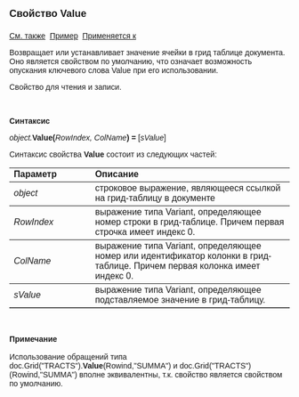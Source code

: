 ﻿<html>
<head>
<title>Документ\Грид-таблица\Value</title>
</head>

<body>

<p><strong><font size="4" face="Arial">Свойство Value<br>
<br>
</font></strong><font face="Arial"><a href="../AsGrid.html">См. также</a>&nbsp;
<a href="../../../Examples/E_AsGrid_AddRow_Value.html">Пример</a>&nbsp; <a
href="../AsGrid.html">Применяется к</a></font></p>

<p class="label"><font face="Arial">Возвращает или устанавливает 
значение ячейки в грид таблице документа. Оно является свойством по умолчанию, 
что означает возможность опускания ключевого слова Value при его использовании.</font></p>

<p class="label"><font face="Arial">Свойство для чтения и записи. </font></p>

<p class="label">&nbsp;</p>

<p class="label"><font face="Arial"><b>Синтаксис</b></font></p>

<p><font face="Arial"><em>object.</em><strong>Value(</strong><em>RowIndex, 
ColName</em><strong>) = </strong>[<em>sValue</em>]</font></p>

<p><font face="Arial">Синтаксис свойства <strong>Value</strong>
состоит из следующих частей:</font></p>

<table border="1" cellPadding="5" cols="2" frame="below" rules="rows">
<TBODY>
  <tr vAlign="top">
    <td class="label" width="29%"><font face="Arial"><b>Параметр</b></font></td>
    <td class="label" width="71.%"><font face="Arial"><strong>Описание</strong></font></td>
  </tr>
  <tr>
    <td width="29%"><font face="Arial"><em>object</em></font></td>
    <td width="71.%"><font face="Arial">строковое выражение, 
	являющееся ссылкой на грид-таблицу в документе</font></td>
  </tr>
</TBODY>
  <tr>
    <td width="29%"><font face="Arial"><em>RowIndex</em></font></td>
    <td width="71.%"><font face="Arial">выражение типа Variant, 
	определяющее номер строки в грид-таблице. Причем первая строчка имеет индекс 
	0.</font></td>
  </tr>
  <tr>
    <td width="29%"><font face="Arial"><em>ColName</em></font></td>
    <td width="71.%"><font face="Arial">выражение типа Variant, 
	определяющее номер или идентификатор колонки в грид-таблице. Причем первая 
	колонка имеет индекс 0.</font></td>
  </tr>
  <tr>
    <td width="29%"><font face="Arial"><em>sValue</em></font></td>
    <td width="71.%"><font face="Arial">выражение типа Variant, 
	определяющее подставляемое значение в грид-таблицу.</font></td>
  </tr>
</table>

<p class="label">&nbsp;</p>

<p class="label"><font face="Arial"><b>Примечание<br>
<br>
</b>Использование обращений типа doc.Grid(&quot;TRACTS&quot;).<strong>Value</strong>(Rowind,&quot;SUMMA&quot;) 
и doc.Grid(&quot;TRACTS&quot;)(Rowind,&quot;SUMMA&quot;) вполне эквивалентны, т.к. свойство является 
свойством по умолчанию.</font></p>
</body>
</html>
